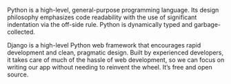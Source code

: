 Python is a high-level, general-purpose programming language. Its design philosophy emphasizes code readability with the use of significant indentation via the off-side rule. Python is dynamically typed and garbage-collected.


Django is a high-level Python web framework that encourages rapid development and clean, pragmatic design. Built by experienced developers, it takes care of much of the hassle of web development, so we can focus on writing our app without needing to reinvent the wheel. It’s free and open source.



